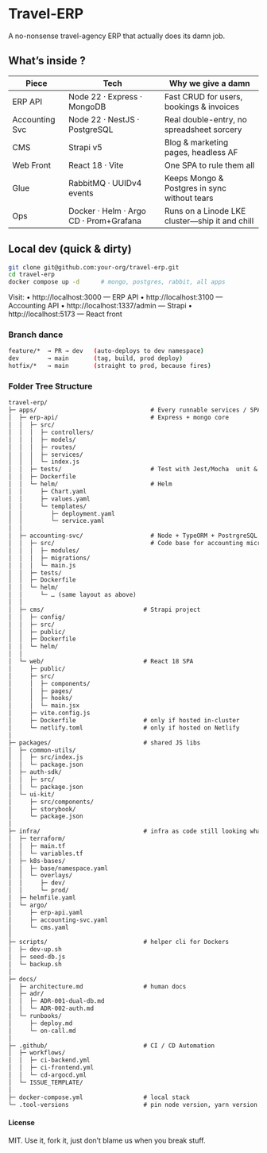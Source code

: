 # Travel-ERP

A no-nonsense travel-agency ERP that actually does its damn job.

##  What’s inside ?

| Piece          | Tech                              | Why we give a damn                                           |
|----------------|-----------------------------------|--------------------------------------------------------------|
| ERP API        | Node 22 · Express · MongoDB       | Fast CRUD for users, bookings & invoices                    |
| Accounting Svc | Node 22 · NestJS · PostgreSQL     | Real double-entry, no spreadsheet sorcery                   |
| CMS            | Strapi v5                         | Blog & marketing pages, headless AF                         |
| Web Front      | React 18 · Vite                   | One SPA to rule them all                                    |
| Glue           | RabbitMQ · UUIDv4 events          | Keeps Mongo & Postgres in sync without tears                |
| Ops            | Docker · Helm · Argo CD · Prom+Grafana | Runs on a Linode LKE cluster—ship it and chill        |

## Local dev (quick & dirty)
```bash
git clone git@github.com:your-org/travel-erp.git
cd travel-erp
docker compose up -d      # mongo, postgres, rabbit, all apps
```

Visit:
	•	http://localhost:3000 — ERP API
	•	http://localhost:3100 — Accounting API
	•	http://localhost:1337/admin — Strapi
	•	http://localhost:5173 — React front

### Branch dance

```bash
feature/*  → PR → dev   (auto-deploys to dev namespace)
dev        → main       (tag, build, prod deploy)
hotfix/*   → main       (straight to prod, because fires)
```

### Folder Tree Structure

```txt
travel-erp/
├─ apps/                                # Every runnable services / SPA
│  ├─ erp-api/                          # Express + mongo core
│  │  ├─ src/
│  │  │  ├─ controllers/
│  │  │  ├─ models/
│  │  │  ├─ routes/
│  │  │  ├─ services/
│  │  │  └─ index.js
│  │  ├─ tests/                         # Test with Jest/Mocha  unit & integration
│  │  ├─ Dockerfile
│  │  └─ helm/                          # Helm 
│  │     ├─ Chart.yaml
│  │     ├─ values.yaml
│  │     └─ templates/
│  │        ├─ deployment.yaml
│  │        └─ service.yaml
│  │
│  ├─ accounting-svc/                   # Node + TypeORM + PostrgreSQL
│  │  ├─ src/                           # Code base for accounting micro service (isolation)
│  │  │  ├─ modules/
│  │  │  ├─ migrations/
│  │  │  └─ main.js
│  │  ├─ tests/
│  │  ├─ Dockerfile
│  │  └─ helm/
│  │     └─ … (same layout as above)
│  │
│  ├─ cms/                            # Strapi project
│  │  ├─ config/
│  │  ├─ src/
│  │  ├─ public/
│  │  ├─ Dockerfile
│  │  └─ helm/
│  │
│  └─ web/                            # React 18 SPA
│     ├─ public/
│     ├─ src/
│     │  ├─ components/
│     │  ├─ pages/
│     │  ├─ hooks/
│     │  └─ main.jsx
│     ├─ vite.config.js
│     ├─ Dockerfile                   # only if hosted in-cluster
│     └─ netlify.toml                 # only if hosted on Netlify
│
├─ packages/                          # shared JS libs
│  ├─ common-utils/
│  │  ├─ src/index.js
│  │  └─ package.json
│  ├─ auth-sdk/
│  │  ├─ src/
│  │  └─ package.json
│  └─ ui-kit/
│     ├─ src/components/
│     ├─ storybook/
│     └─ package.json
│
├─ infra/                             # infra as code still looking what is best infra
│  ├─ terraform/                      
│  │  ├─ main.tf
│  │  └─ variables.tf
│  ├─ k8s-bases/
│  │  ├─ base/namespace.yaml
│  │  └─ overlays/
│  │     ├─ dev/
│  │     └─ prod/
│  ├─ helmfile.yaml
│  └─ argo/
│     ├─ erp-api.yaml
│     ├─ accounting-svc.yaml
│     └─ cms.yaml
│
├─ scripts/                           # helper cli for Dockers
│  ├─ dev-up.sh
│  ├─ seed-db.js
│  └─ backup.sh
│
├─ docs/                          
│  ├─ architecture.md                 # human docs
│  ├─ adr/
│  │  ├─ ADR-001-dual-db.md
│  │  └─ ADR-002-auth.md
│  └─ runbooks/
│     ├─ deploy.md
│     └─ on-call.md
│
├─ .github/                           # CI / CD Automation
│  ├─ workflows/
│  │  ├─ ci-backend.yml
│  │  ├─ ci-frontend.yml
│  │  └─ cd-argocd.yml
│  └─ ISSUE_TEMPLATE/
│
├─ docker-compose.yml                 # local stack
└─ .tool-versions                     # pin node version, yarn version etc...
```



#### License

MIT. Use it, fork it, just don’t blame us when you break stuff.
